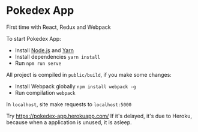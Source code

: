 # Pokedex App

First time with React, Redux and Webpack

To start Pokedex App:

  * Install [Node.js](https://nodejs.org/en/) and [Yarn](https://yarnpkg.com/en/)
  * Install dependencies `yarn install` 
  * Run `npm run serve` 

All project is compiled in `public/build`, if you make some changes:
* Install Webpack globally `npm install webpack -g` 
* Run compilation `webpack`

In `localhost`, site make requests to `localhost:5000`

Try https://pokedex-app.herokuapp.com/
If it's delayed, it's due to Heroku, because when a application is unused, it is asleep. 

